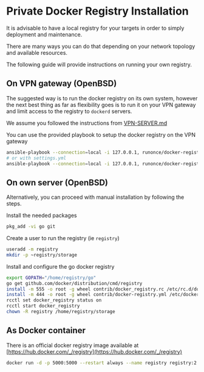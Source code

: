 # Private Docker Registry Installation

It is advisable to have a local registry for your targets in order to simply deployment and maintenance.

There are many ways you can do that depending on your network topology and available resources.

The following guide will provide instructions on running your own registry.

## On VPN gateway (OpenBSD)
The suggested way is to run the docker registry on its own system, however the
next best thing as far as flexibility goes is to run it on your VPN gateway and
limit access to the registry to `dockerd` servers.

We assume you followed the instructions from [VPN-SERVER.md](ansible/VPNGW.md)

You can use the provided playbook to setup the docker registry on the VPN gateway
```sh
ansible-playbook --connection=local -i 127.0.0.1, runonce/docker-registry.yml
# or with settings.yml
ansible-playbook --connection=local -i 127.0.0.1, runonce/docker-registry.yml -e '@settings.yml'
```

## On own server (OpenBSD)
Alternatively, you can proceed with manual installation by following the steps.

Install the needed packages
```sh
pkg_add -vi go git
```

Create a user to run the registry (ie `registry`)
```sh
useradd -m registry
mkdir -p ~registry/storage
```

Install and configure the go docker registry
```sh
export GOPATH="/home/registry/go"
go get github.com/docker/distribution/cmd/registry
install -m 555 -o root -g wheel contrib/docker_registry.rc /etc/rc.d/docker_registry
install -m 444 -o root -g wheel contrib/docker-registry.yml /etc/docker-registry.yml
rcctl set docker_registry status on
rcctl start docker_registry
chown -R registry /home/registry/storage
```

## As Docker container
There is an official docker registry image available at [https://hub.docker.com/_/registry](https://hub.docker.com/_/registry)
```sh
docker run -d -p 5000:5000 --restart always --name registry registry:2
```
